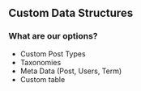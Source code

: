 ##  Custom Data Structures
### What are our options?
* Custom Post Types
* Taxonomies
* Meta Data (Post, Users, Term)
* Custom table

